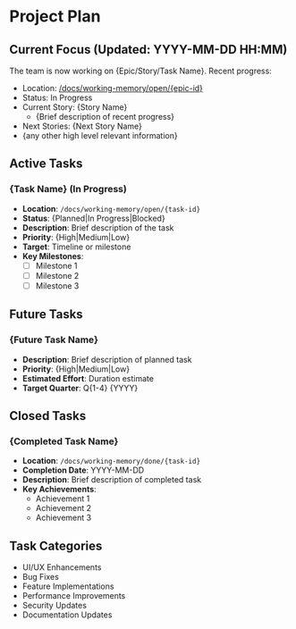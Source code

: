 # Project Plan

## Current Focus (Updated: YYYY-MM-DD HH:MM)

The team is now working on {Epic/Story/Task Name}. Recent progress:
- Location: [/docs/working-memory/open/{epic-id}](./open/{epic-id})
- Status: In Progress
- Current Story: {Story Name}
   - {Brief description of recent progress}
- Next Stories: {Next Story Name}
- {any other high level relevant information}

## Active Tasks

### {Task Name} (In Progress)
- **Location**: `/docs/working-memory/open/{task-id}`
- **Status**: {Planned|In Progress|Blocked}
- **Description**: Brief description of the task
- **Priority**: {High|Medium|Low}
- **Target**: Timeline or milestone
- **Key Milestones**: 
  - [ ] Milestone 1
  - [ ] Milestone 2
  - [ ] Milestone 3

## Future Tasks

### {Future Task Name}
- **Description**: Brief description of planned task
- **Priority**: {High|Medium|Low}
- **Estimated Effort**: Duration estimate
- **Target Quarter**: Q{1-4} {YYYY}

## Closed Tasks

### {Completed Task Name}
- **Location**: `/docs/working-memory/done/{task-id}`
- **Completion Date**: YYYY-MM-DD
- **Description**: Brief description of completed task
- **Key Achievements**:
  - Achievement 1
  - Achievement 2
  - Achievement 3

## Task Categories
- UI/UX Enhancements
- Bug Fixes
- Feature Implementations
- Performance Improvements
- Security Updates
- Documentation Updates

<!-- 
Task Entry Guidelines:

0. Current Focus:
   - Only include the current focus of the team
   - Must have clear status
   - Include current milestones and progress
   - Include next milestones
   - Link to working memory location
   - Include any other high level relevant information to help give context to the current focus

1. Active Tasks:
   - Must have clear status and priority
   - Include specific milestones
   - Link to working memory location
   - Show progress through milestones

2. Future Tasks:
   - Include effort estimation
   - Set target quarter
   - Define clear success criteria
   - List dependencies if known

3. Closed Tasks:
   - Document completion date
   - List key achievements
   - Include metrics if applicable
   - Reference documentation updates

4. General Rules:
   - Keep descriptions concise
   - Update statuses promptly
   - Move tasks between sections as status changes
   - Maintain chronological order in Closed Tasks
--> 
